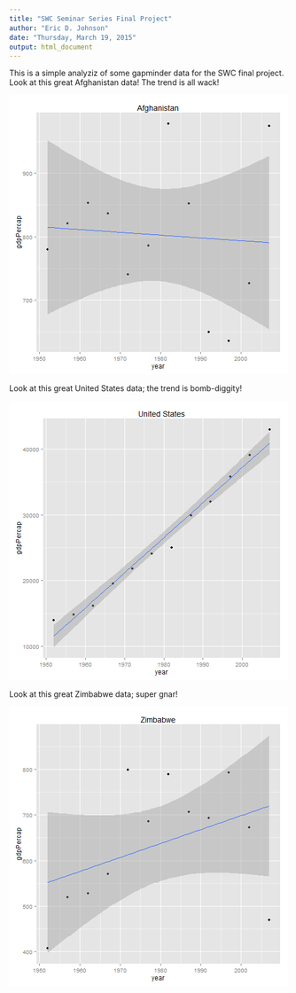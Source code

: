 ```yaml
---
title: "SWC Seminar Series Final Project"
author: "Eric D. Johnson"
date: "Thursday, March 19, 2015"
output: html_document
---
```


This is a simple analyziz of some gapminder data for the SWC final project.
Look at this great Afghanistan data! The trend is all wack!

![plot of chunk unnamed-chunk-1](figure/unnamed-chunk-1.png) 

Look at this great United States data; the trend is bomb-diggity!

![plot of chunk unnamed-chunk-2](figure/unnamed-chunk-2.png) 

Look at this great Zimbabwe data; super gnar!

![plot of chunk unnamed-chunk-3](figure/unnamed-chunk-3.png) 

